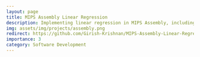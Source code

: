 ```yaml
---
layout: page
title: MIPS Assembly Linear Regression
description: Implementing linear regression in MIPS Assembly, including data parsing, model training, and error evaluation through Mean Squared Error (MSE) calculation.
img: assets/img/projects/assembly.png
redirect: https://github.com/Girish-Krishnan/MIPS-Assembly-Linear-Regression
importance: 3
category: Software Development
---
```


